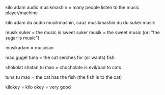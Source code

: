 kilo adam audio musikmashin =  many people listen to the music player/machine

kilo adam du audio musikmashin, cauz musikmashin du du suker musik

musik suker = the music is sweet
suker musik = the sweet music (or: "the sugar is music")

musikadam = musician

mao gugel tuna  = the cat serches for (or wants) fish

shokolat shatan tu mao = chocholate is evil/bad to cats


tuna tu mao  =  the cat has the fish (the fish is to the cat)

kilokey = kilo okey = very good

